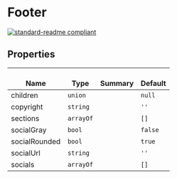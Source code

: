 # Footer
  [![standard-readme compliant](https://img.shields.io/badge/standard--readme-OK-green.svg?style=flat-square)](https://github.com/RichardLitt/standard-readme)
  

  ## Properties
  | </br>Name | </br>Type | </br>Summary | </br>Default | 
| ---- | ---- | ---- | ---- |
| children | `union` |  | `null` |
| copyright | `string` |  | `''` |
| sections | `arrayOf` |  | `[]` |
| socialGray | `bool` |  | `false` |
| socialRounded | `bool` |  | `true` |
| socialUrl | `string` |  | `''` |
| socials | `arrayOf` |  | `[]` |